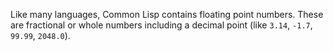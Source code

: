 Like many languages, Common Lisp contains floating point numbers. These are fractional or whole numbers including a decimal point (like `3.14`, `-1.7`, `99.99`, `2048.0`).
